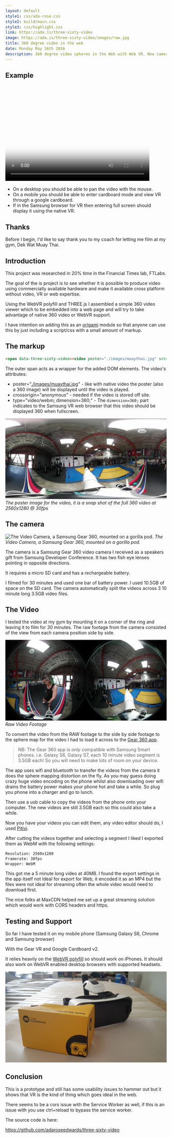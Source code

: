 ```yaml
---
layout: default
style1: css/ada-rose.css
style2: build/main.css
style3: css/highlight.css
link: https://ada.is/three-sixty-video
image: https://ada.is/three-sixty-video/images/raw.jpg
title: 360 degree video in the web
date: Monday May 16th 2016
description: 360 degree video spheres in the Web with Web VR. New cameras and the advent of VR heralds a new era of immersive video experiences.
---
```


## Example

<p><span data-three-sixty-video><video poster="./images/muaythai.jpg" src="https://ada-pull-zone-egnalefgk5.netdna-ssl.com/mt2.webm" width="450" height="300" controls crossorigin="anonymous" type="video/webm; dimension=360;"></video></span>
<script src="build/main.js"></script></p>

* On a desktop you should be able to pan the video with the mouse.
* On a mobile you should be able to enter cardboard mode and view VR through a google cardboard.
* If in the Samsung browser for VR then entering full screen should display it using the native VR.

## Thanks

Before I begin, I'd like to say thank you to my coach for letting me film at my gym, Dek Wat Muay Thai.

## Introduction

This project was researched in 20% time in the Financial Times lab, FTLabs.

The goal of the is project is to see whether it is possible to produce video using commercially available hardware and make it available cross platform without video, VR or web expertise.

Using the WebVR polyfill and THREE.js I assembled a simple 360 video viewer which to be embedded into a web page and will try to take advantage of native 360 video or WebVR support.

I have intention on adding this as an [origami](http://origami.ft.com/) module so that anyone can use this by just including a script/css with a small amount of markup.

## The markup

```html
<span data-three-sixty-video><video poster="./images/muaythai.jpg" src="https://ada-pull-zone-egnalefgk5.netdna-ssl.com/mt2.webm" width="450" height="300" controls crossorigin="anonymous" type="video/webm; dimension=360;"></video></span>
```

The outer span acts as a wrapper for the added DOM elements. The video's attributes:

* poster="[./images/muaythai.jpg](./images/muaythai.jpg)" - like with native video the poster (also a 360 image) will be displayed until the video is played.
* crossorigin="anonymous" - needed if the video is stored off site.
* type="video/webm; dimension=360;" - The `dimension=360;` part indicates to the Samsung VR web browser that this video should be displayed 360 when fullscreen.

![Video Snapshot](./images/muaythai.jpg)
*The poster image for the video, it is a snap shot of the full 360 video at 2560x1280 @ 30fps*

## The camera

![The Video Camera, a Samsung Gear 360, mounted on a gorilla pod.](./images/notes-camera.jpg)
*The Video Camera, a Samsung Gear 360, mounted on a gorilla pod.*

The camera is a Samsung Gear 360 video camera I received as a speakers gift from Samsung Developer Conference. It has two fish eye lenses pointing in opposite directions.

It requires a micro SD card and has a rechargeable battery.

I filmed for 30 minutes and used one bar of battery power. I used 10.5GB of space on the SD card. The camera automatically split the videos across 3 10 minute long 3.5GB  video files.

## The Video

I tested the video at my gym by mounting it on a corner of the ring and leaving it to film for 30 minutes. The raw footage from the camera consisted of the view from each camera position side by side.

![Raw Video Footage](./images/raw.jpg)
*Raw Video Footage*

To convert the video from the RAW footage to the side by side footage to the sphere map for the video I had to load it across to the [Gear 360 app](https://play.google.com/store/apps/details?id=com.samsung.android.samsunggear360manager&hl=en).

> NB: The Gear 360 app is *only* compatible with Samsung Smart phones. i.e. Galaxy S6, Galaxy S7, each 10 minute video segment is 3.5GB each! So you will need to make lots of room on your device.

The app uses wifi and bluetooth to transfer the videos from the camera it does the sphere mapping distortion on the fly. As you may guess doing crazy huge video encoding on the phone whilst also downloading over wifi drains the battery power makes your phone hot and take a while. So plug you phone into a charger and go to lunch.

Then use a usb cable to copy the videos from the phone onto your computer. The new videos are still 3.5GB each so this could also take a while.

Now you have your videos you can edit them, any video editor should do, I used [Pitivi](http://www.pitivi.org/).

After cutting the videos together and selecting a segment I liked I exported them as WebM with the following settings:

```
Resolution: 2560x1280
Framerate: 30fps
Wrapper: WebM
```

This got me a 5 minute long video at 40MB. I found the export settings in the app itself not Ideal for export for Web, it encoded it as an MP4 but the files were not ideal for streaming often the whole video would need to download first.

The nice folks at MaxCDN helped me set up a great streaming solution which would work with CORS headers and https.

## Testing and Support

So far I have tested it on my mobile phone (Samsung Galaxy S6, Chrome and Samsung browser)

With the Gear VR and Google Cardboard v2.

It relies heavily on the [WebVR polyfill](https://github.com/borismus/webvr-polyfill) so should work on iPhones. It should also work on WebVR enabled desktop browsers with supported headsets.

![VR headsets](./images/vr.jpg)

## Conclusion

This is a prototype and still has some usability issues to hammer out but it shows that VR is the kind of thing which goes ideal in the web.

There seems to be a cors issue with the Service Worker as well, if this is an issue with you use ctrl+reload to bypass the service worker.

The source code is here:

https://github.com/adaroseedwards/three-sixty-video